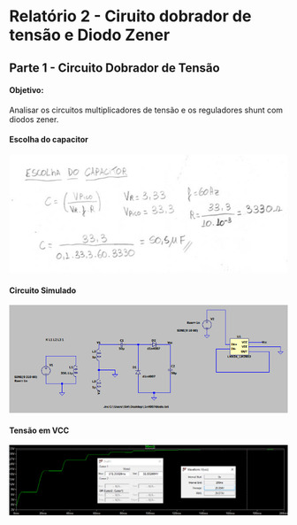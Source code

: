 # Relatório 2 - Ciruito dobrador de tensão e Diodo Zener

## Parte 1 - Circuito Dobrador de Tensão

#### Objetivo:

Analisar os circuitos multiplicadores de tensão e os reguladores shunt com diodos zener.


#### Escolha do capacitor

![nome](/relatorio_eletronica_1/escolhacapa.png)


#### Circuito Simulado

![nome](/relatorio_eletronica_1/circsimulad.png)

#### Tensão em VCC

![nome](/relatorio_eletronica_1/ripp2.png)
